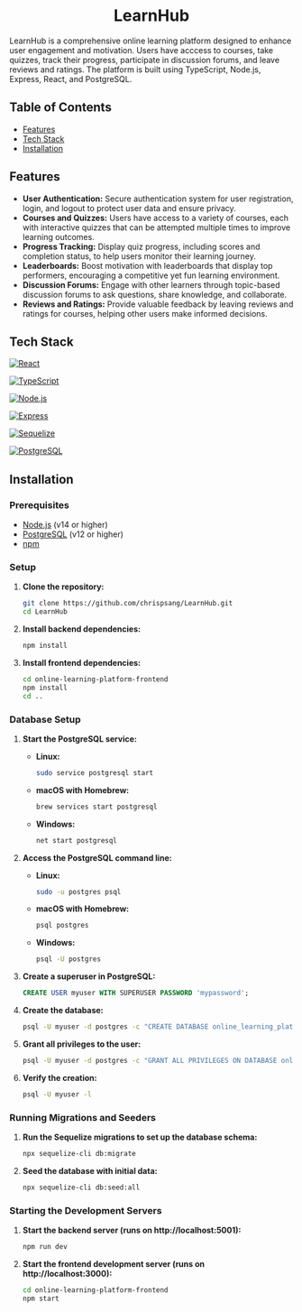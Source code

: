 <h1 align="center">LearnHub</h1>


LearnHub is a comprehensive online learning platform designed to enhance user engagement and motivation. Users have acccess to courses, take quizzes, track their progress, participate in discussion forums, and leave reviews and ratings. The platform is built using TypeScript, Node.js, Express, React, and PostgreSQL.

## Table of Contents

- [Features](#features)
- [Tech Stack](#tech-stack)
- [Installation](#installation)

## Features

- **User Authentication:** Secure authentication system for user registration, login, and logout to protect user data and ensure privacy.
- **Courses and Quizzes:** Users have access to a variety of courses, each with interactive quizzes that can be attempted multiple times to improve learning outcomes.
- **Progress Tracking:** Display quiz progress, including scores and completion status, to help users monitor their learning journey.
- **Leaderboards:** Boost motivation with leaderboards that display top performers, encouraging a competitive yet fun learning environment.
- **Discussion Forums:** Engage with other learners through topic-based discussion forums to ask questions, share knowledge, and collaborate.
- **Reviews and Ratings:** Provide valuable feedback by leaving reviews and ratings for courses, helping other users make informed decisions.

## Tech Stack

[![React](https://img.shields.io/badge/React-61DAFB?style=for-the-badge&logo=react&logoColor=white)](https://reactjs.org/) 

[![TypeScript](https://img.shields.io/badge/TypeScript-3178C6?style=for-the-badge&logo=typescript&logoColor=white)](https://www.typescriptlang.org/)

[![Node.js](https://img.shields.io/badge/Node.js-43853D?style=for-the-badge&logo=node.js&logoColor=white)](https://nodejs.org/) 

[![Express](https://img.shields.io/badge/Express.js-000000?style=for-the-badge&logo=express&logoColor=white)](https://expressjs.com/) 

[![Sequelize](https://img.shields.io/badge/Sequelize-52B0E7?style=for-the-badge&logo=sequelize&logoColor=white)](https://sequelize.org/)

[![PostgreSQL](https://img.shields.io/badge/PostgreSQL-336791?style=for-the-badge&logo=postgresql&logoColor=white)](https://www.postgresql.org/)

## Installation

### Prerequisites

- [Node.js](https://nodejs.org/) (v14 or higher)
- [PostgreSQL](https://www.postgresql.org/) (v12 or higher)
- [npm](https://www.npmjs.com/)

### Setup

1. **Clone the repository:**

    ```bash
    git clone https://github.com/chrispsang/LearnHub.git
    cd LearnHub
    ```

2. **Install backend dependencies:**

    ```bash
    npm install
    ```

3. **Install frontend dependencies:**

    ```bash
    cd online-learning-platform-frontend
    npm install
    cd ..
    ```

### Database Setup

1. **Start the PostgreSQL service:**

    - **Linux:**
      ```bash
      sudo service postgresql start
      ```
    - **macOS with Homebrew:**
      ```bash
      brew services start postgresql
      ```
    - **Windows:**
      ```cmd
      net start postgresql
      ```

2. **Access the PostgreSQL command line:**

    - **Linux:**
      ```bash
      sudo -u postgres psql
      ```
    - **macOS with Homebrew:**
      ```bash
      psql postgres
      ```
    - **Windows:**
      ```cmd
      psql -U postgres
      ```

3. **Create a superuser in PostgreSQL:**

    ```sql
    CREATE USER myuser WITH SUPERUSER PASSWORD 'mypassword';
    ```

4. **Create the database:**

    ```bash
    psql -U myuser -d postgres -c "CREATE DATABASE online_learning_platform OWNER myuser;"
    ```

5. **Grant all privileges to the user:**

    ```bash
    psql -U myuser -d postgres -c "GRANT ALL PRIVILEGES ON DATABASE online_learning_platform TO myuser;"
    ```

6. **Verify the creation:**

    ```bash
    psql -U myuser -l
    ```

### Running Migrations and Seeders

1. **Run the Sequelize migrations to set up the database schema:**

    ```bash
    npx sequelize-cli db:migrate
    ```

2. **Seed the database with initial data:**

    ```bash
    npx sequelize-cli db:seed:all
    ```

### Starting the Development Servers

1. **Start the backend server (runs on http://localhost:5001):**

    ```bash
    npm run dev
    ```

2. **Start the frontend development server (runs on http://localhost:3000):**

    ```bash
    cd online-learning-platform-frontend
    npm start
    ```
